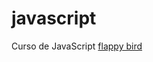 # javascript
 Curso de JavaScript
<a href="https://souzaigor499.github.io/javascript/Flappy%20Bird/" target="_blank">flappy bird </a>